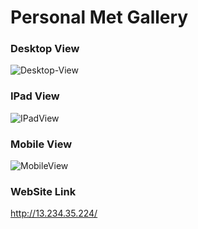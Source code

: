 # Personal Met Gallery

### Desktop View
![Desktop-View](https://user-images.githubusercontent.com/12189997/99884947-95af4280-2c57-11eb-86e1-7a249b402cc0.png)

### IPad View
![IPadView](https://user-images.githubusercontent.com/12189997/99884950-9c3dba00-2c57-11eb-8906-e978f94c9198.png)

### Mobile View
![MobileView](https://user-images.githubusercontent.com/12189997/99884955-a19b0480-2c57-11eb-8a97-20ad83cb06ea.png)

### WebSite Link
http://13.234.35.224/
